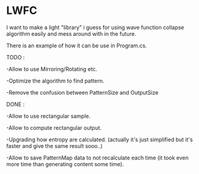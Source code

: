 # LWFC
I want to make a light "library" i guess for using wave function collapse algorithm easily and mess around with in the future.


There is an example of how it can be use in Program.cs.

TODO : 

-Allow to use Mirroring/Rotating etc.

-Optimize the algorithm to find pattern.

-Remove the confusion between PatternSize and OutputSize

DONE : 

-Allow to use rectangular sample.

-Allow to compute rectangular output.

-Upgrading how entropy are calculated. (actually it's just simplified but it's faster and give the same result sooo..)

-Allow to save PatternMap data to not recalculate each time (it took even more time than generating content some time).
